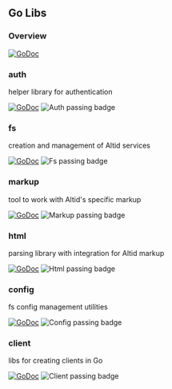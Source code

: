 ## Go Libs

### Overview

[![GoDoc](https://godoc.org/github.com/golang/gddo?status.svg)](https://godoc.org/github.com/altid/libs)

### auth
helper library for authentication 

[![GoDoc](https://godoc.org/github.com/golang/gddo?status.svg)](https://godoc.org/github.com/altid/libs/auth) ![Auth passing badge](https://github.com/altid/libs/workflows/Auth/badge.svg) 

### fs
creation and management of Altid services 
  
[![GoDoc](https://godoc.org/github.com/golang/gddo?status.svg)](https://godoc.org/github.com/altid/libs/fs) ![Fs passing badge](https://github.com/altid/libs/workflows/Fs/badge.svg)

### markup
tool to work with Altid's specific markup 
  
[![GoDoc](https://godoc.org/github.com/golang/gddo?status.svg)](https://godoc.org/github.com/altid/libs/markup) ![Markup passing badge](https://github.com/altid/libs/workflows/Markup/badge.svg)

### html
parsing library with integration for Altid markup 
  
[![GoDoc](https://godoc.org/github.com/golang/gddo?status.svg)](https://godoc.org/github.com/altid/libs/html) ![Html passing badge](https://github.com/altid/libs/workflows/Html/badge.svg)

### config
fs config management utilities 
  
[![GoDoc](https://godoc.org/github.com/golang/gddo?status.svg)](https://godoc.org/github.com/altid/libs/config) ![Config passing badge](https://github.com/altid/libs/workflows/Config/badge.svg)

### client
libs for creating clients in Go 
  
[![GoDoc](https://godoc.org/github.com/golang/gddo?status.svg)](https://godoc.org/github.com/altid/libs/client) ![Client passing badge](https://github.com/altid/libs/workflows/Client/badge.svg)
